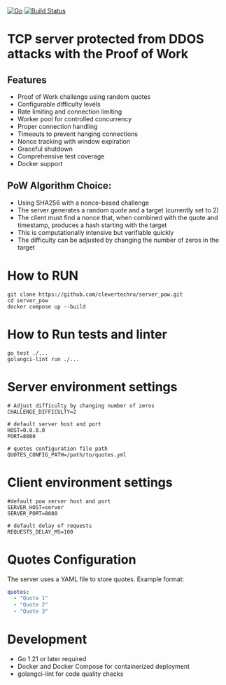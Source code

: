 [![Go](https://github.com/clevertechru/server_pow/actions/workflows/go.yml/badge.svg)](https://github.com/clevertechru/server_pow/actions/workflows/go.yml)
[![Build Status](https://app.travis-ci.com/clevertechru/server_pow.svg?token=bbzT95wZRUs7cXAPJccG&branch=main)](https://app.travis-ci.com/clevertechru/server_pow)
# TCP server protected from DDOS attacks with the Proof of Work
## Features
* Proof of Work challenge using random quotes
* Configurable difficulty levels
* Rate limiting and connection limiting
* Worker pool for controlled concurrency
* Proper connection handling
* Timeouts to prevent hanging connections
* Nonce tracking with window expiration
* Graceful shutdown
* Comprehensive test coverage
* Docker support
## PoW Algorithm Choice:
* Using SHA256 with a nonce-based challenge
* The server generates a random quote and a target (currently set to 2)
* The client must find a nonce that, when combined with the quote and timestamp, produces a hash starting with the target
* This is computationally intensive but verifiable quickly
* The difficulty can be adjusted by changing the number of zeros in the target
# How to RUN
```
git clone https://github.com/clevertechru/server_pow.git
cd server_pow
docker compose up --build
```

# How to Run tests and linter
```
go test ./...
golangci-lint run ./...
```

# Server environment settings
```
# Adjust difficulty by changing number of zeros
CHALLENGE_DIFFICULTY=2

# default server host and port
HOST=0.0.0.0
PORT=8080

# quotes configuration file path
QUOTES_CONFIG_PATH=/path/to/quotes.yml
```

# Client environment settings
```
#default pow server host and port
SERVER_HOST=server
SERVER_PORT=8080

# default delay of requests
REQUESTS_DELAY_MS=100
```

# Quotes Configuration
The server uses a YAML file to store quotes. Example format:
```yaml
quotes:
  - "Quote 1"
  - "Quote 2"
  - "Quote 3"
```

# Development
* Go 1.21 or later required
* Docker and Docker Compose for containerized deployment
* golangci-lint for code quality checks
